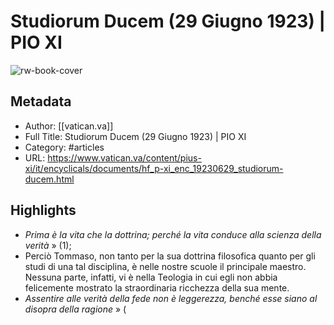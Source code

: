# Studiorum Ducem (29 Giugno 1923) | PIO XI

![rw-book-cover](https://readwise-assets.s3.amazonaws.com/static/images/article3.5c705a01b476.png)

## Metadata
- Author: [[vatican.va]]
- Full Title: Studiorum Ducem (29 Giugno 1923) | PIO XI
- Category: #articles
- URL: https://www.vatican.va/content/pius-xi/it/encyclicals/documents/hf_p-xi_enc_19230629_studiorum-ducem.html

## Highlights
- *Prima è la vita che la dottrina; perché la vita conduce alla scienza della verità* » (1);
- Perciò Tommaso, non tanto per la sua dottrina filosofica quanto per gli studi di una tal disciplina, è nelle nostre scuole il principale maestro. Nessuna parte, infatti, vi è nella Teologia in cui egli non abbia felicemente mostrato la straordinaria ricchezza della sua mente.
- *Assentire alle verità della fede non è leggerezza, benché esse siano al disopra della ragione* » (
